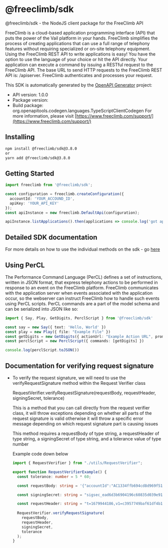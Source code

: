 # @freeclimb/sdk

@freeclimb/sdk - the NodeJS client package for the FreeClimb API

FreeClimb is a cloud-based application programming interface (API) that puts the power of the Vail platform in your hands. FreeClimb simplifies the process of creating applications that can use a full range of telephony features without requiring specialized or on-site telephony equipment. Using the FreeClimb REST API to write applications is easy! You have the option to use the language of your choice or hit the API directly. Your application can execute a command by issuing a RESTful request to the FreeClimb API. The base URL to send HTTP requests to the FreeClimb REST API is: /apiserver. FreeClimb authenticates and processes your request.

This SDK is automatically generated by the [OpenAPI Generator](https://openapi-generator.tech) project:

- API version: 1.0.0
- Package version: 
- Build package: org.openapitools.codegen.languages.TypeScriptClientCodegen
For more information, please visit [https://www.freeclimb.com/support/](https://www.freeclimb.com/support/)

## Installing

```sh
npm install @freeclimb/sdk@3.8.0
or 
yarn add @freeclimb/sdk@3.8.0
```

## Getting Started 

```typescript
import freeclimb from '@freeclimb/sdk';

const configuration = freeclimb.createConfiguration({
  accountId: 'YOUR_ACCOUND_ID',
  apiKey: 'YOUR_API_KEY'
});
const apiInstance = new freeclimb.DefaultApi(configuration);

apiInstance.listApplications().then(applications => console.log('got applications', applications))
```

## Detailed SDK documentation
For more details on how to use the individual methods on the sdk - go [here](DefaultApi.md)

## Using PerCL

The Performance Command Language (PerCL) defines a set of instructions, written in JSON format, that express telephony actions to be performed in response to an event on the FreeClimb platform. FreeClimb communicates with the application server when events associated with the application occur, so the webserver can instruct FreeClimb how to handle such events using PerCL scripts.
PerCL commands are a part of the model schema and can be serialized into JSON like so:

```typescript
import { Say, Play, GetDigits, PerclScript } from '@freeclimb/sdk'

const say = new Say({ text: 'Hello, World' })
const play = new Play({ file: "Example File" })
const getDigits = new GetDigits({ actionUrl: "Example Action URL", prompts: [say, play] })
const perclScript = new PerclScript({ commands: [getDigits] })

console.log(perclScript.toJSON())
```

<a name="documentation-for-verify-request-signature"></a>

## Documentation for verifying request signature

- To verify the request signature, we will need to use the verifyRequestSignature method within the Request Verifier class

  RequestVerifier.verifyRequestSignature(requestBody, requestHeader, signingSecret, tolerance)

  This is a method that you can call directly from the request verifier class, it will throw exceptions depending on whether all parts of the request signature is valid otherwise it will throw a specific error message depending on which request signature part is causing issues

  This method requires a requestBody of type string, a requestHeader of type string, a signingSecret of type string, and a tolerance value of type number

  Example code down below

  ```typescript
  import { RequestVerifier } from "./utils/RequestVerifier";

  export function RequestVerifierExample() {
    const tolerance: number = 5 * 60;

    const requestBody: string = '{"accountId":"AC1334ffb694cd8d969f51cddf5f7c9b478546d50c","callId":"CAccb0b00506553cda09b51c5477f672a49e0b2213","callStatus":"ringing","conferenceId":null,"direction":"inbound","from":"+13121000109","parentCallId":null,"queueId":null,"requestType":"inboundCall","to":"+13121000096"}';

    const signingSecret: string = "sigsec_ead6d3b6904196c60835d039e91b3341c77a7793";

    const requestHeader: string = "t=1679944186,v1=c3957749baf61df4b1506802579cc69a74c77a1ae21447b930e5a704f9ec4120,v1=1ba18712726898fbbe48cd862dd096a709f7ad761a5bab14bda9ac24d963a6a8";
    
    RequestVerifier.verifyRequestSignature(
      requestBody,
      requestHeader,
      signingSecret,
      tolerance
    );
  }
  ```